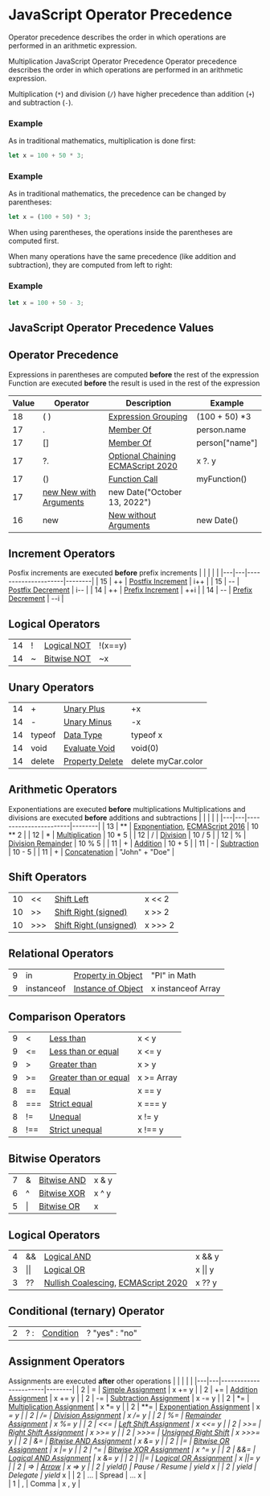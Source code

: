 # JavaScript Operator Precedence

Operator precedence describes the order in which operations are performed in an arithmetic expression.

Multiplication JavaScript Operator Precedence
Operator precedence describes the order in which operations are performed in an arithmetic expression.

Multiplication (`*`) and division (`/`) have higher precedence than addition (`+`) and subtraction (`-`).

### Example
As in traditional mathematics, multiplication is done first:
```javascript
let x = 100 + 50 * 3;
```

### Example
As in traditional mathematics, the precedence can be changed by parentheses:
```javascript
let x = (100 + 50) * 3;
```

When using parentheses, the operations inside the parentheses are computed first.

When many operations have the same precedence (like addition and subtraction), they are computed from left to right:

### Example
```javascript
let x = 100 + 50 - 3;
```

## JavaScript Operator Precedence Values
## Operator Precedence 
Expressions in parentheses are computed **before** the rest of the expression
Function are executed **before** the result is used in the rest of the expression

| Value	| Operator | Description | Example |
|-------|----------|-------------|---------|
| 18 | ( )	| [Expression Grouping]() | (100 + 50) *3 |
| 17 | . | [Member Of]() | person.name |
| 17 | [] | [Member Of]() | person["name"] |
| 17 | ?. | [Optional Chaining]() [ECMAScript 2020]() | x ?. y |
| 17 | () | [Function Call]() | myFunction() |
| 17 | [new	New with Arguments]() | new Date("October 13, 2022") |
| 16 | new | [New without Arguments]() | new Date() |


## Increment Operators 
Posfix increments are executed **before** prefix increments
| | | | |
|---|---|---------------------|--------|
| 15 | ++ | [Postfix Increment]() | i++ |
| 15 | -- | [Postfix Decrement]() | i-- |
| 14 | ++ | [Prefix Increment]() | ++i |
| 14 | -- | [Prefix Decrement]() | --i |


## Logical Operators
| | | | |
|---|---|-----------------------|--------|
| 14 | ! | [Logical NOT]() | !(x==y) |
| 14 | ~ | [Bitwise NOT]() | ~x |


## Unary Operators
| | | | |
|---|---|-----------------------|--------|
| 14 | + | [Unary Plus]() | +x |
| 14 | - | [Unary Minus]() | -x |
| 14 | typeof |	[Data Type]() | typeof x |
| 14 | void	| [Evaluate Void]()	| void(0) |
| 14 | delete | [Property Delete]()	| delete myCar.color |


## Arithmetic Operators
Exponentiations are executed **before** multiplications
Multiplications and divisions are executed **before** additions and subtractions
| | | | |
|---|---|-----------------------|--------|
| 13 | ** | [Exponentiation](), [ECMAScript 2016]()	| 10 ** 2 |
| 12 | * | [Multiplication]() | 10 * 5 |
| 12 | / | [Division]()	| 10 / 5 |
| 12 | % | [Division Remainder]() | 10 % 5 |
| 11 | + | [Addition]()	| 10 + 5 |
| 11 | - | [Subtraction]() | 10 - 5 |
| 11 | + | [Concatenation]() | "John" + "Doe" |


## Shift Operators
| | | | |
|---|---|-----------------------|--------|
| 10 | << | [Shift Left]()	| x << 2 |
| 10 | >> | [Shift Right (signed)]() | x >> 2 |
| 10 | >>>	| [Shift Right (unsigned)]() | x >>> 2 |


## Relational Operators
| | | | |
|---|---|-----------------------|--------|
| 9	| in | [Property in Object]() | "PI" in Math |
| 9	| instanceof | [Instance of Object]() | x instanceof Array |


## Comparison Operators
| | | | |
|---|---|-----------------------|--------|
| 9	| <	| [Less than]()	| x < y  |
| 9	| <= | [Less than or equal]() | x <= y |
| 9	| >	| [Greater than]() | x > y |
| 9	| >= | [Greater than or equal]() | x >= Array |
| 8	| == | [Equal]() | x == y |
| 8	| === | [Strict equal]() | x === y |
| 8	| != | [Unequal]() | x != y |
| 8	| !== | [Strict unequal]() | x !== y |


## Bitwise Operators
| | | | |
|---|---|-----------------------|--------|
| 7	| &	| [Bitwise AND]() | x & y |
| 6	| ^	| [Bitwise XOR]() | x ^ y |
| 5	| \| | [Bitwise OR]() | x | y |


## Logical Operators
| | | | |
|---|---|-----------------------|--------|
| 4	| && | [Logical AND]() | x && y |
| 3	| \|\| | [Logical OR]()	| x \|\| y |
| 3	| ?? | [Nullish Coalescing](), [ECMAScript 2020]() |	x ?? y |


## Conditional (ternary) Operator
| | | | |
|---|---|-----------------------|--------|
| 2	| ? : | [Condition]() | ? "yes" : "no" |


## Assignment Operators
Assignments are executed **after** other operations
| | | | |
|---|---|-----------------------|--------|
| 2	| =	| [Simple Assignment]()	| x += y |
| 2	| += | [Addition Assignment]() | x += y |
| 2	| -= | [Subtraction Assignment]() | x -= y | 
| 2	| *= | [Multiplication Assignment]() | x *= y |
| 2	| **= | [Exponentiation Assignment]() | x **= y |
| 2	| /= | [Division Assignment]() | x /= y |
| 2	| %= | [Remainder Assignment]()	| x %= y |
| 2	| <<= | [Left Shift Assignment]() | x <<= y |
| 2	| >>= | [Right Shift Assignment]() | x >>= y |
| 2	| >>>= | [Unsigned Right Shift]() | x >>>= y |
| 2	| &= | [Bitwise AND Assignment]() | x &= y | 
| 2	| \|= | [Bitwise OR Assignment]() | x \|= y |
| 2	| ^= | [Bitwise XOR Assignment]() | x ^= y |
| 2	| &&= | [Logical AND Assignment]() | x &= y |
| 2	| \|\|=	| [Logical OR Assignment]()	| x \|\|= y |
| 2	| => | [Arrow]() | x => y |
| 2	| yield() | Pause / Resume | yield x |
| 2	| yield* | Delegate | yield* x |
| 2	| ... | Spread | ... x |	 	 	 
| 1	| ,	| Comma	| x , y |